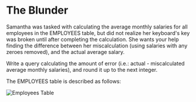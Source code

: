 # The Blunder

Samantha was tasked with calculating the average monthly salaries for all employees in the EMPLOYEES table, but did not realize her keyboard's  key was broken until after completing the calculation. She wants your help finding the difference between her miscalculation (using salaries with any zeroes removed), and the actual average salary.

Write a query calculating the amount of error (i.e.: actual - miscalculated average monthly salaries), and round it up to the next integer.

The EMPLOYEES table is described as follows:

![Employees Table](https://s3.amazonaws.com/hr-challenge-images/12893/1443817108-adc2235c81-1.png)
